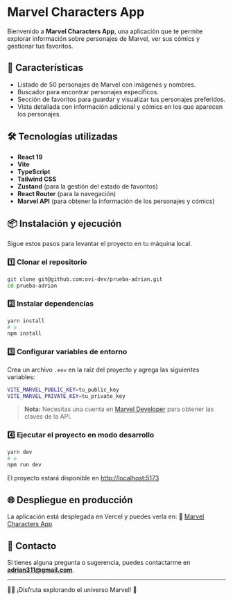 # Marvel Characters App

Bienvenido a **Marvel Characters App**, una aplicación que te permite explorar información sobre personajes de Marvel, ver sus cómics y gestionar tus favoritos.

## 🚀 Características

- Listado de 50 personajes de Marvel con imágenes y nombres.
- Buscador para encontrar personajes específicos.
- Sección de favoritos para guardar y visualizar tus personajes preferidos.
- Vista detallada con información adicional y cómics en los que aparecen los personajes.

## 🛠️ Tecnologías utilizadas

- **React 19**
- **Vite**
- **TypeScript**
- **Tailwind CSS**
- **Zustand** (para la gestión del estado de favoritos)
- **React Router** (para la navegación)
- **Marvel API** (para obtener la información de los personajes y cómics)

## 📦 Instalación y ejecución

Sigue estos pasos para levantar el proyecto en tu máquina local.

### 1️⃣ Clonar el repositorio

```sh
git clone git@github.com:ovi-dev/prueba-adrian.git
cd prueba-adrian
```

### 2️⃣ Instalar dependencias

```sh
yarn install
# o
npm install
```

### 3️⃣ Configurar variables de entorno

Crea un archivo `.env` en la raíz del proyecto y agrega las siguientes variables:

```sh
VITE_MARVEL_PUBLIC_KEY=tu_public_key
VITE_MARVEL_PRIVATE_KEY=tu_private_key
```

> **Nota:** Necesitas una cuenta en [Marvel Developer](https://developer.marvel.com/) para obtener las claves de la API.

### 4️⃣ Ejecutar el proyecto en modo desarrollo

```sh
yarn dev
# o
npm run dev
```

El proyecto estará disponible en [http://localhost:5173](http://localhost:5173)

## 🌐 Despliegue en producción

La aplicación está desplegada en Vercel y puedes verla en:
🔗 [Marvel Characters App](https://prueba-adrian-rldyvb9op-adrians-projects-b58ce157.vercel.app/)

## 📧 Contacto

Si tienes alguna pregunta o sugerencia, puedes contactarme en **adrian311@gmail.com**.

---

🦸‍♂️ ¡Disfruta explorando el universo Marvel! 🚀
